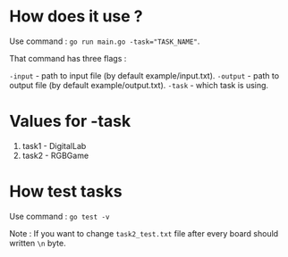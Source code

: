 # How does it use ?

Use command : `go run main.go -task="TASK_NAME"`.

That command has three flags :

`-input` - path to input file (by default example/input.txt).
`-output` - path to output file (by default example/output.txt).
`-task` - which task is using.

# Values for -task

1) task1 - DigitalLab
2) task2 - RGBGame

# How test tasks

Use command : `go test -v`

Note : If you want to change `task2_test.txt` file after every board should written `\n` byte.
